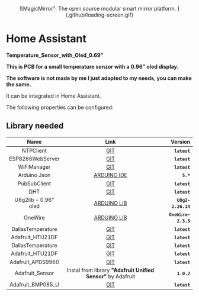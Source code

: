 <p align="center">![MagicMirror²: The open source modular smart mirror platform. ](.github/loading-screen.gif)


# Home Assistant 

**Temperature_Sensor_with_Oled_0.69"**

**This is PCB for a small temperature senzor with a 0.96" oled display.**

**The software is not made by me I just adapted to my needs, you can make the same.**

It can be integrated in Home Assistant.

The following properties can be configured:

## Library needed  <a name="id3"></a>
  

Name | Link | Version 
:---: | :---: | ---:
NTPClient | [GIT](https://github.com/arduino-libraries/NTPClient) |**`latest`**
ESP8266WebServer | [GIT](https://github.com/esp8266/Arduino/tree/master/libraries/ESP8266WebServer)| **`latest`**
WiFiManager | [GIT](https://github.com/tzapu/WiFiManager) | **`latest`**
Arduino Json | [ARDUINO IDE](https://arduinojson.org) |**`5.*`**
PubSubClient | [GIT](https://github.com/knolleary/pubsubclient)| **`latest`**
DHT | [GIT](https://github.com/adafruit/DHT-sensor-library) | **`latest`**
U8g2lib - 0.96" oled| [ARDUINO LIB](https://www.arduinolibraries.info/libraries/u8g2 ) | **`U8g2-2.26.14`**
OneWire | [ARDUINO LIB](https://www.arduinolibraries.info/libraries/one-wire) | **`OneWire-2.3.5`**
DallasTemperature| [GIT](https://github.com/milesburton/Arduino-Temperature-Control-Library) | **`latest`**
Adafruit_HTU21DF| [GIT](https://github.com/adafruit/Adafruit_HTU21DF_Library) | **`latest`**
DallasTemperature| [GIT](https://github.com/milesburton/Arduino-Temperature-Control-Library) | **`latest`**
Adafruit_HTU21DF| [GIT](https://github.com/adafruit/Adafruit_HTU21DF_Library) | **`latest`**
Adafruit_APDS9960|[GIT](https://github.com/adafruit/Adafruit_APDS9960) | **`latest`**
Adafruit_Sensor| Instal from library **"Adafruit Unified Sensor"** by Adafruit | **`1.0.2`**
Adafruit_BMP085_U| [GIT](https://github.com/adafruit/Adafruit_BMP085_Unified) | **`latest`**
